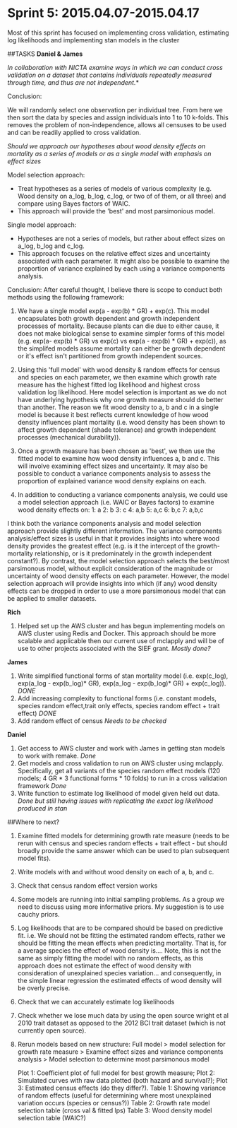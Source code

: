 # Sprint 5: 2015.04.07-2015.04.17

Most of this sprint has focused on implementing cross validation, estimating log likelihoods and implementing stan models in the cluster

##TASKS
**Daniel & James**

*In collaboration with NICTA examine ways in which we can conduct cross validation on a dataset that contains individuals repeatedly measured through time, and thus are not independent.**

Conclusion:

We will randomly select one observation per individual tree. From here we then sort the data by species and assign individuals into 1 to 10 k-folds. This removes the problem of non-independence, allows all censuses to be used and can be readily applied to cross validation.

*Should we approach our hypotheses about wood density effects on mortality as a series of models or as a single model with emphasis on effect sizes*

Model selection approach:
- Treat hypotheses as a series of models of various complexity (e.g. Wood density on a_log, b_log, c_log, or two of of them, or all three) and compare using Bayes factors of WAIC.
- This approach will provide the 'best' and most parsimonious model.

Single model approach:
- Hypotheses are not a series of models, but rather about effect sizes on a_log, b_log and c_log.
- This approach focuses on the relative effect sizes and uncertainty associated with each parameter. It might also be possible to examine the proportion of variance explained by each using a variance components analysis.

Conclusion:
After careful thought, I believe there is scope to conduct both methods using the following framework:
1. We have a single model exp(a - exp(b) * GR) + exp(c). This model encapsulates both growth dependent and growth independent processes of mortality. Because plants can die due to either cause, it does not make biological sense to examine simpler forms of this model (e.g. exp(a- exp(b) * GR) vs exp(c) vs exp(a - exp(b) * GR) + exp(c)), as the simplifed models assume mortality can either be growth dependent or it's effect isn't partitioned from growth independent sources.

2. Using this 'full model' with wood density & random effects for census and species on each parameter, we then examine which growth rate measure has the highest fitted log likelihood and highest cross validation log likelihood. Here model selection is important as we do not have underlying hypothesis why one growth measure should do better than another. The reason we fit wood density to a, b and c in a single model is because it best reflects current knowledge of how wood density influences plant mortality (i.e. wood density has been shown to affect growth dependent (shade tolerance) and growth independent processes (mechanical durability)).

3. Once a growth measure has been chosen as 'best', we then use the fitted model to examine how wood density influences a, b and c. This will involve examining effect sizes and uncertainty. It may also be possible to conduct a variance components analysis to assess the proportion of explained variance wood density explains on each.

4. In addition to conducting a variance components analysis, we could use a model selection approach (i.e. WAIC or Bayes factors) to examine wood density effects on:
    1: a
    2: b
    3: c
    4: a,b
    5: a,c
    6: b,c
    7: a,b,c
    
I think both the variance components analysis and model selection approach provide slightly different information. The variance components analysis/effect sizes is useful in that it provides insights into where wood density provides the greatest effect (e.g. is it the intercept of the growth-mortality relationship, or is it predominately in the growth independent constant?). By contrast, the model selection approach selects the best/most parsimonous model, without explicit consideration of the magnitude or uncertainty of wood density effects on each parameter. However, the model selection approach will provide insights into which (if any) wood density effects can be dropped in order to use a more parsimonous model that can be applied to smaller datasets.


**Rich**
1. Helped set up the AWS cluster and has begun implementing models on AWS cluster using Redis and Docker. This approach should be more scalable and applicable then our current use of mclapply and will be of use to other projects associated with the SIEF grant. *Mostly done?*


**James**
1. Write simplified functional forms of stan mortality model (i.e. exp(c_log), exp(a_log - exp(b_log)* GR), exp(a_log - exp(b_log)* GR) + exp(c_log)). *DONE*
2. Add increasing complexity to functional forms (i.e. constant models, species random effect,trait only effects, species random effect + trait effect) *DONE*
3. Add random effect of census *Needs to be checked*

**Daniel**
1. Get access to AWS cluster and work with James in getting stan models to work with remake. *Done*
2. Get models and cross validation to run on AWS cluster using mclapply. Specifically, get all variants of the species random effect models (120 models; 4 GR * 3 functional forms * 10 folds) to run in a cross validation framework *Done*
3. Write function to estimate log likelihood of model given held out data. *Done but still having issues with replicating the exact log likelihood produced in stan*


##Where to next?
1. Examine fitted models for determining growth rate measure (needs to be rerun with census and species random effects + trait effect - but should broadly provide the same answer which can be used to plan subsequent model fits).
2. Write models with and without wood density on each of a, b, and c.
3. Check that census random effect version works
4. Some models are running into initial sampling problems. As a group we need to discuss using more informative priors. My suggestion is to use cauchy priors.
5. Log likelihoods that are to be compared should be based on predictive fit. i.e. We should not be fitting the estimated random effects, rather we should be fitting the mean effects when predicting mortality. That is, for a average species the effect of wood density is.... Note, this is not the same as simply fitting the model with no random effects, as this approach does not estimate the effect of wood density with consideration of unexplained species variation... and consequently, in the simple linear regression the estimated effects of wood density will be overly precise.
6. Check that we can accurately estimate log likelihoods
7. Check whether we lose much data by using the open source wright et al 2010 trait dataset as opposed to the 2012 BCI trait dataset (which is not currently open source).
8. Rerun models based on new structure: Full model > model selection for growth rate measure > Examine effect sizes and variance components analysis > Model selection to determine most parsimonous model
   
   
   Plot 1: Coefficient plot of full model for best growth measure; 
   Plot 2: Simulated curves with raw data plotted (both hazard and survival?); 
   Plot 3: Estimated census effects (do they differ?).
   Table 1: Showing variance of random effects (useful for determining where most unexplained variation occurs (species or census?))
   Table 2: Growth rate model selection table (cross val & fitted lps)
   Table 3: Wood density model selection table (WAIC?)
   
   